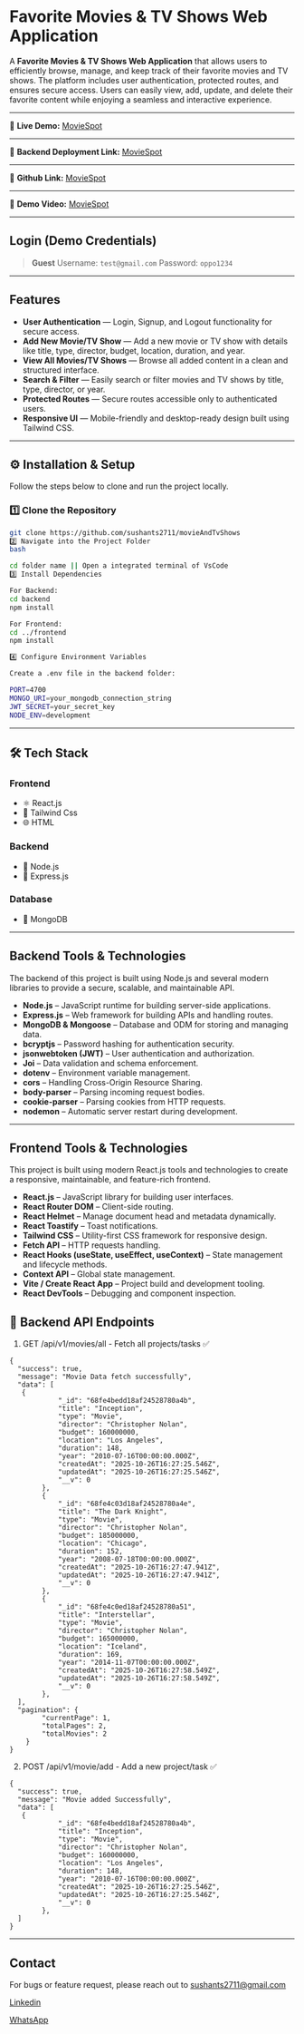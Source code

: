 # Favorite Movies & TV Shows Web Application

A **Favorite Movies & TV Shows Web Application** that allows users to efficiently browse, manage, and keep track of their favorite movies and TV shows. The platform includes user authentication, protected routes, and ensures secure access. Users can easily view, add, update, and delete their favorite content while enjoying a seamless and interactive experience.

---

🔗 **Live Demo:**
[MovieSpot]()

---

🔗 **Backend Deployment Link:**
[MovieSpot]()

---

🔗 **Github Link:**
[MovieSpot]()

---

🔗 **Demo Video:**
[MovieSpot]()

---

## Login (Demo Credentials)

> **Guest**
> Username: `test@gmail.com`
> Password: `oppo1234`

---

## Features

- **User Authentication** — Login, Signup, and Logout functionality for secure access.
- **Add New Movie/TV Show** — Add a new movie or TV show with details like title, type, director, budget, location, duration, and year.
- **View All Movies/TV Shows** — Browse all added content in a clean and structured interface.
- **Search & Filter** — Easily search or filter movies and TV shows by title, type, director, or year.
- **Protected Routes** — Secure routes accessible only to authenticated users.
- **Responsive UI** — Mobile-friendly and desktop-ready design built using Tailwind CSS.

---

## ⚙️ Installation & Setup

Follow the steps below to clone and run the project locally.

### 1️⃣ Clone the Repository

```bash
git clone https://github.com/sushants2711/movieAndTvShows
2️⃣ Navigate into the Project Folder
bash

cd folder name || Open a integrated terminal of VsCode
3️⃣ Install Dependencies

For Backend:
cd backend
npm install

For Frontend:
cd ../frontend
npm install

4️⃣ Configure Environment Variables

Create a .env file in the backend folder:

PORT=4700
MONGO_URI=your_mongodb_connection_string
JWT_SECRET=your_secret_key
NODE_ENV=development

```

---

## 🛠️ Tech Stack

### **Frontend**

- ⚛️ React.js
- 💅 Tailwind Css
- 🌐 HTML

### **Backend**

- 🧩 Node.js
- 🚀 Express.js

### **Database**

- 🍃 MongoDB

---

## Backend Tools & Technologies

The backend of this project is built using Node.js and several modern libraries to provide a secure, scalable, and maintainable API.

- **Node.js** – JavaScript runtime for building server-side applications.
- **Express.js** – Web framework for building APIs and handling routes.
- **MongoDB & Mongoose** – Database and ODM for storing and managing data.
- **bcryptjs** – Password hashing for authentication security.
- **jsonwebtoken (JWT)** – User authentication and authorization.
- **Joi** – Data validation and schema enforcement.
- **dotenv** – Environment variable management.
- **cors** – Handling Cross-Origin Resource Sharing.
- **body-parser** – Parsing incoming request bodies.
- **cookie-parser** – Parsing cookies from HTTP requests.
- **nodemon** – Automatic server restart during development.

---

## Frontend Tools & Technologies

This project is built using modern React.js tools and technologies to create a responsive, maintainable, and feature-rich frontend.

- **React.js** – JavaScript library for building user interfaces.
- **React Router DOM** – Client-side routing.
- **React Helmet** – Manage document head and metadata dynamically.
- **React Toastify** – Toast notifications.
- **Tailwind CSS** – Utility-first CSS framework for responsive design.
- **Fetch API** – HTTP requests handling.
- **React Hooks (useState, useEffect, useContext)** – State management and lifecycle methods.
- **Context API** – Global state management.
- **Vite / Create React App** – Project build and development tooling.
- **React DevTools** – Debugging and component inspection.

## 🧩 Backend API Endpoints

1. GET /api/v1/movies/all - Fetch all projects/tasks ✅

```
{
  "success": true,
  "message": "Movie Data fetch successfully",
  "data": [
   {
            "_id": "68fe4bedd18af24528780a4b",
            "title": "Inception",
            "type": "Movie",
            "director": "Christopher Nolan",
            "budget": 160000000,
            "location": "Los Angeles",
            "duration": 148,
            "year": "2010-07-16T00:00:00.000Z",
            "createdAt": "2025-10-26T16:27:25.546Z",
            "updatedAt": "2025-10-26T16:27:25.546Z",
            "__v": 0
        },
        {
            "_id": "68fe4c03d18af24528780a4e",
            "title": "The Dark Knight",
            "type": "Movie",
            "director": "Christopher Nolan",
            "budget": 185000000,
            "location": "Chicago",
            "duration": 152,
            "year": "2008-07-18T00:00:00.000Z",
            "createdAt": "2025-10-26T16:27:47.941Z",
            "updatedAt": "2025-10-26T16:27:47.941Z",
            "__v": 0
        },
        {
            "_id": "68fe4c0ed18af24528780a51",
            "title": "Interstellar",
            "type": "Movie",
            "director": "Christopher Nolan",
            "budget": 165000000,
            "location": "Iceland",
            "duration": 169,
            "year": "2014-11-07T00:00:00.000Z",
            "createdAt": "2025-10-26T16:27:58.549Z",
            "updatedAt": "2025-10-26T16:27:58.549Z",
            "__v": 0
        },
  ],
  "pagination": {
        "currentPage": 1,
        "totalPages": 2,
        "totalMovies": 2
    }
}

```

2. POST /api/v1/movie/add - Add a new project/task ✅

```
{
  "success": true,
  "message": "Movie added Successfully",
  "data": [
   {
            "_id": "68fe4bedd18af24528780a4b",
            "title": "Inception",
            "type": "Movie",
            "director": "Christopher Nolan",
            "budget": 160000000,
            "location": "Los Angeles",
            "duration": 148,
            "year": "2010-07-16T00:00:00.000Z",
            "createdAt": "2025-10-26T16:27:25.546Z",
            "updatedAt": "2025-10-26T16:27:25.546Z",
            "__v": 0
        },
  ]
}
```

---

## Contact

For bugs or feature request, please reach out to sushants2711@gmail.com

[Linkedin](https://www.linkedin.com/in/sushant-kumar-singh-414782230)

[WhatsApp](https://wa.me/7903759760)
